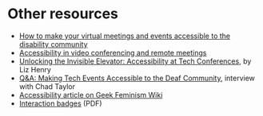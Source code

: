 # Other resources

* [How to make your virtual meetings and events accessible to the disability community](https://rootedinrights.org/how-to-make-your-virtual-meetings-and-events-accessible-to-the-disability-community/)
* [Accessibility in video conferencing and remote meetings](https://www.drakemusic.org/blog/becky-morris-knight/accessibility-in-video-conferencing-and-remote-meetings/)
* [Unlocking the Invisible Elevator: Accessibility at Tech Conferences](https://modelviewculture.com/pieces/unlocking-the-invisible-elevator-accessibility-at-tech-conferences), by Liz Henry
* [Q&A: Making Tech Events Accessible to the Deaf Community](https://modelviewculture.com/pieces/qa-making-tech-events-accessible-to-the-deaf-community), interview with Chad Taylor
* [Accessibility article on Geek Feminism Wiki](http://geekfeminism.wikia.com/wiki/Accessibility)
* [Interaction badges](http://autisticadvocacy.org/wp-content/uploads/2014/02/ColorCommunicationBadges.pdf) \(PDF\) 

